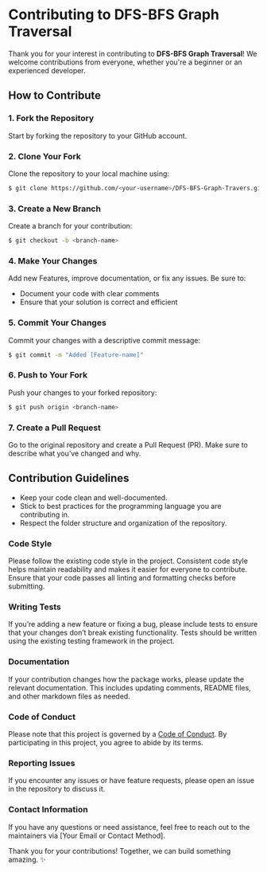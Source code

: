 # Contributing to DFS-BFS Graph Traversal

Thank you for your interest in contributing to **DFS-BFS Graph Traversal**! We welcome contributions from everyone, whether you're a beginner or an experienced developer.

## How to Contribute

### 1. Fork the Repository
Start by forking the repository to your GitHub account.

### 2. Clone Your Fork
Clone the repository to your local machine using:

```bash
$ git clone https://github.com/<your-username>/DFS-BFS-Graph-Travers.git
```

### 3. Create a New Branch
Create a branch for your contribution:

```bash
$ git checkout -b <branch-name>
```

### 4. Make Your Changes
Add new Features, improve documentation, or fix any issues. Be sure to:
- Document your code with clear comments
- Ensure that your solution is correct and efficient

### 5. Commit Your Changes
Commit your changes with a descriptive commit message:

```bash
$ git commit -m "Added [Feature-name]"
```

### 6. Push to Your Fork
Push your changes to your forked repository:

```bash
$ git push origin <branch-name>
```

### 7. Create a Pull Request
Go to the original repository and create a Pull Request (PR). Make sure to describe what you’ve changed and why.

## Contribution Guidelines
- Keep your code clean and well-documented.
- Stick to best practices for the programming language you are contributing in.
- Respect the folder structure and organization of the repository.

### Code Style
Please follow the existing code style in the project. Consistent code style helps maintain readability and makes it easier for everyone to contribute. Ensure that your code passes all linting and formatting checks before submitting.

### Writing Tests
If you’re adding a new feature or fixing a bug, please include tests to ensure that your changes don’t break existing functionality. Tests should be written using the existing testing framework in the project.

### Documentation
If your contribution changes how the package works, please update the relevant documentation. This includes updating comments, README files, and other markdown files as needed.

### Code of Conduct
Please note that this project is governed by a [Code of Conduct](CODE_OF_CONDUCT.md). By participating in this project, you agree to abide by its terms.

### Reporting Issues
If you encounter any issues or have feature requests, please open an issue in the repository to discuss it.

### Contact Information
If you have any questions or need assistance, feel free to reach out to the maintainers via [Your Email or Contact Method].

Thank you for your contributions! Together, we can build something amazing. ✨